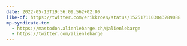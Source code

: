 ```yaml
---
date: 2022-05-13T19:56:09.562+02:00
like-of: https://twitter.com/erikkroes/status/1525171103043289088
mp-syndicate-to:
  - https://mastodon.alienlebarge.ch/@alienlebarge
  - https://twitter.com/alienlebarge
---
```

